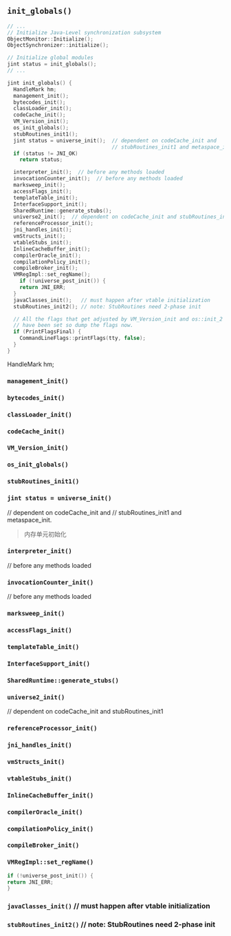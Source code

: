 
## `init_globals()`

```c++
// ...
// Initialize Java-Level synchronization subsystem
ObjectMonitor::Initialize();
ObjectSynchronizer::initialize();

// Initialize global modules
jint status = init_globals();
// ...
```

```c++
jint init_globals() {
  HandleMark hm;
  management_init();
  bytecodes_init();
  classLoader_init();
  codeCache_init();
  VM_Version_init();
  os_init_globals();
  stubRoutines_init1();
  jint status = universe_init();  // dependent on codeCache_init and
                                  // stubRoutines_init1 and metaspace_init.
  if (status != JNI_OK)
    return status;

  interpreter_init();  // before any methods loaded
  invocationCounter_init();  // before any methods loaded
  marksweep_init();
  accessFlags_init();
  templateTable_init();
  InterfaceSupport_init();
  SharedRuntime::generate_stubs();
  universe2_init();  // dependent on codeCache_init and stubRoutines_init1
  referenceProcessor_init();
  jni_handles_init();
  vmStructs_init();
  vtableStubs_init();
  InlineCacheBuffer_init();
  compilerOracle_init();
  compilationPolicy_init();
  compileBroker_init();
  VMRegImpl::set_regName();
    if (!universe_post_init()) {
    return JNI_ERR;
  }
  javaClasses_init();   // must happen after vtable initialization
  stubRoutines_init2(); // note: StubRoutines need 2-phase init

  // All the flags that get adjusted by VM_Version_init and os::init_2
  // have been set so dump the flags now.
  if (PrintFlagsFinal) {
    CommandLineFlags::printFlags(tty, false);
  }
}
```
HandleMark hm;

### `management_init()`
### `bytecodes_init()`
### `classLoader_init()`
### `codeCache_init()`
### `VM_Version_init()`
### `os_init_globals()`
### `stubRoutines_init1()`

### `jint status = universe_init()`
// dependent on codeCache_init and
// stubRoutines_init1 and metaspace_init.
> 内存单元初始化

### `interpreter_init()`
// before any methods loaded

### `invocationCounter_init()`
// before any methods loaded

### `marksweep_init()`


### `accessFlags_init()`


### `templateTable_init()`

### `InterfaceSupport_init()`

### `SharedRuntime::generate_stubs()`

### `universe2_init()`
// dependent on codeCache_init and stubRoutines_init1

### `referenceProcessor_init()`

### `jni_handles_init()`

### `vmStructs_init()`

### `vtableStubs_init()`
### `InlineCacheBuffer_init()`
### `compilerOracle_init()`
### `compilationPolicy_init()`
### `compileBroker_init()`
### `VMRegImpl::set_regName()`
```c++
if (!universe_post_init()) {
return JNI_ERR;
}
```
### `javaClasses_init()`   // must happen after vtable initialization
### `stubRoutines_init2()` // note: StubRoutines need 2-phase init
